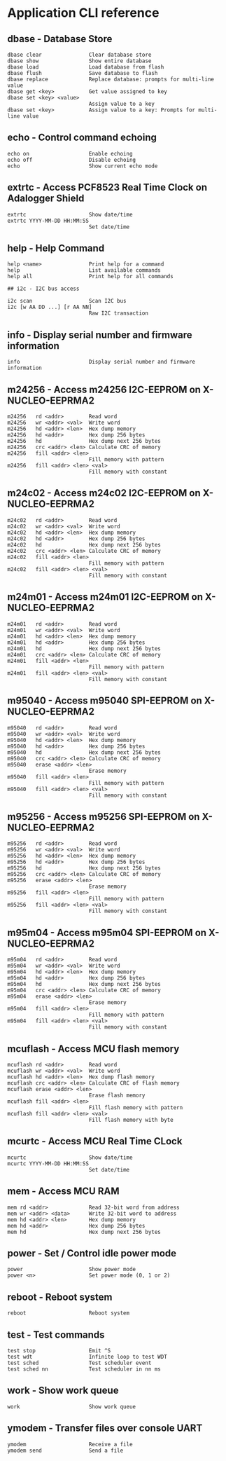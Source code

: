# Application CLI reference

## dbase - Database Store

~~~
dbase clear               Clear database store
dbase show                Show entire database
dbase load                Load database from flash
dbase flush               Save database to flash
dbase replace             Replace database: prompts for multi-line value
dbase get <key>           Get value assigned to key
dbase set <key> <value>
                          Assign value to a key
dbase set <key>           Assign value to a key: Prompts for multi-line value
~~~

## echo - Control command echoing

~~~
echo on                   Enable echoing
echo off                  Disable echoing
echo                      Show current echo mode
~~~

## extrtc - Access PCF8523 Real Time Clock on Adalogger Shield

~~~
extrtc                    Show date/time
extrtc YYYY-MM-DD HH:MM:SS
                          Set date/time
~~~

## help - Help Command

~~~
help <name>               Print help for a command
help                      List available commands
help all                  Print help for all commands

## i2c - I2C bus access

i2c scan                  Scan I2C bus
i2c [w AA DD ...] [r AA NN]
                          Raw I2C transaction
~~~

## info - Display serial number and firmware information

~~~
info                      Display serial number and firmware information
~~~

## m24256 - Access m24256 I2C-EEPROM on X-NUCLEO-EEPRMA2

~~~
m24256   rd <addr>        Read word
m24256   wr <addr> <val>  Write word
m24256   hd <addr> <len>  Hex dump memory
m24256   hd <addr>        Hex dump 256 bytes
m24256   hd               Hex dump next 256 bytes
m24256   crc <addr> <len> Calculate CRC of memory
m24256   fill <addr> <len>
                          Fill memory with pattern
m24256   fill <addr> <len> <val>
                          Fill memory with constant
~~~

## m24c02 - Access m24c02 I2C-EEPROM on X-NUCLEO-EEPRMA2

~~~
m24c02   rd <addr>        Read word
m24c02   wr <addr> <val>  Write word
m24c02   hd <addr> <len>  Hex dump memory
m24c02   hd <addr>        Hex dump 256 bytes
m24c02   hd               Hex dump next 256 bytes
m24c02   crc <addr> <len> Calculate CRC of memory
m24c02   fill <addr> <len>
                          Fill memory with pattern
m24c02   fill <addr> <len> <val>
                          Fill memory with constant
~~~

## m24m01 - Access m24m01 I2C-EEPROM on X-NUCLEO-EEPRMA2

~~~
m24m01   rd <addr>        Read word
m24m01   wr <addr> <val>  Write word
m24m01   hd <addr> <len>  Hex dump memory
m24m01   hd <addr>        Hex dump 256 bytes
m24m01   hd               Hex dump next 256 bytes
m24m01   crc <addr> <len> Calculate CRC of memory
m24m01   fill <addr> <len>
                          Fill memory with pattern
m24m01   fill <addr> <len> <val>
                          Fill memory with constant
~~~

## m95040 - Access m95040 SPI-EEPROM on X-NUCLEO-EEPRMA2

~~~
m95040   rd <addr>        Read word
m95040   wr <addr> <val>  Write word
m95040   hd <addr> <len>  Hex dump memory
m95040   hd <addr>        Hex dump 256 bytes
m95040   hd               Hex dump next 256 bytes
m95040   crc <addr> <len> Calculate CRC of memory
m95040   erase <addr> <len>
                          Erase memory
m95040   fill <addr> <len>
                          Fill memory with pattern
m95040   fill <addr> <len> <val>
                          Fill memory with constant
~~~

## m95256 - Access m95256 SPI-EEPROM on X-NUCLEO-EEPRMA2

~~~
m95256   rd <addr>        Read word
m95256   wr <addr> <val>  Write word
m95256   hd <addr> <len>  Hex dump memory
m95256   hd <addr>        Hex dump 256 bytes
m95256   hd               Hex dump next 256 bytes
m95256   crc <addr> <len> Calculate CRC of memory
m95256   erase <addr> <len>
                          Erase memory
m95256   fill <addr> <len>
                          Fill memory with pattern
m95256   fill <addr> <len> <val>
                          Fill memory with constant
~~~

## m95m04 - Access m95m04 SPI-EEPROM on X-NUCLEO-EEPRMA2

~~~
m95m04   rd <addr>        Read word
m95m04   wr <addr> <val>  Write word
m95m04   hd <addr> <len>  Hex dump memory
m95m04   hd <addr>        Hex dump 256 bytes
m95m04   hd               Hex dump next 256 bytes
m95m04   crc <addr> <len> Calculate CRC of memory
m95m04   erase <addr> <len>
                          Erase memory
m95m04   fill <addr> <len>
                          Fill memory with pattern
m95m04   fill <addr> <len> <val>
                          Fill memory with constant
~~~

## mcuflash - Access MCU flash memory

~~~
mcuflash rd <addr>        Read word
mcuflash wr <addr> <val>  Write word
mcuflash hd <addr> <len>  Hex dump flash memory
mcuflash crc <addr> <len> Calculate CRC of flash memory
mcuflash erase <addr> <len>
                          Erase flash memory
mcuflash fill <addr> <len>
                          Fill flash memory with pattern
mcuflash fill <addr> <len> <val>
                          Fill flash memory with byte
~~~

## mcurtc - Access MCU Real Time CLock

~~~
mcurtc                    Show date/time
mcurtc YYYY-MM-DD HH:MM:SS
                          Set date/time
~~~

## mem - Access MCU RAM

~~~
mem rd <addr>             Read 32-bit word from address
mem wr <addr> <data>      Write 32-bit word to address
mem hd <addr> <len>       Hex dump memory
mem hd <addr>             Hex dump 256 bytes
mem hd                    Hex dump next 256 bytes
~~~

## power - Set / Control idle power mode

~~~
power                     Show power mode
power <n>                 Set power mode (0, 1 or 2)
~~~

## reboot - Reboot system

~~~
reboot                    Reboot system
~~~

## test - Test commands

~~~
test stop                 Emit ^S
test wdt                  Infinite loop to test WDT
test sched                Test scheduler event
test sched nn             Test scheduler in nn ms
~~~

## work - Show work queue

~~~
work                      Show work queue
~~~

## ymodem - Transfer files over console UART

~~~
ymodem                    Receive a file
ymodem send               Send a file
~~~
